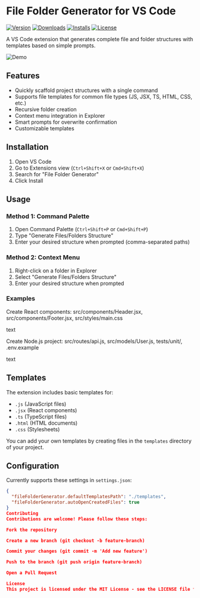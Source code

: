 # File Folder Generator for VS Code

[![Version](https://img.shields.io/visual-studio-marketplace/v/YOUR-PUBLISHER-NAME.file-folder-generator.svg)](https://marketplace.visualstudio.com/items?itemName=YOUR-PUBLISHER-NAME.file-folder-generator)
[![Downloads](https://img.shields.io/visual-studio-marketplace/d/YOUR-PUBLISHER-NAME.file-folder-generator.svg)](https://marketplace.visualstudio.com/items?itemName=YOUR-PUBLISHER-NAME.file-folder-generator)
[![Installs](https://img.shields.io/visual-studio-marketplace/i/YOUR-PUBLISHER-NAME.file-folder-generator.svg)](https://marketplace.visualstudio.com/items?itemName=YOUR-PUBLISHER-NAME.file-folder-generator)
[![License](https://img.shields.io/badge/license-MIT-blue.svg)](https://github.com/YOUR-USERNAME/file-folder-generator/blob/master/LICENSE)

A VS Code extension that generates complete file and folder structures with templates based on simple prompts.

![Demo](images/preview.gif)

## Features

- Quickly scaffold project structures with a single command
- Supports file templates for common file types (JS, JSX, TS, HTML, CSS, etc.)
- Recursive folder creation
- Context menu integration in Explorer
- Smart prompts for overwrite confirmation
- Customizable templates

## Installation

1. Open VS Code
2. Go to Extensions view (`Ctrl+Shift+X` or `Cmd+Shift+X`)
3. Search for "File Folder Generator"
4. Click Install

## Usage

### Method 1: Command Palette
1. Open Command Palette (`Ctrl+Shift+P` or `Cmd+Shift+P`)
2. Type "Generate Files/Folders Structure"
3. Enter your desired structure when prompted (comma-separated paths)

### Method 2: Context Menu
1. Right-click on a folder in Explorer
2. Select "Generate Files/Folders Structure"
3. Enter your desired structure when prompted

### Examples

Create React components:
src/components/Header.jsx, src/components/Footer.jsx, src/styles/main.css

text

Create Node.js project:
src/routes/api.js, src/models/User.js, tests/unit/, .env.example

text

## Templates

The extension includes basic templates for:
- `.js` (JavaScript files)
- `.jsx` (React components)
- `.ts` (TypeScript files)
- `.html` (HTML documents)
- `.css` (Stylesheets)

You can add your own templates by creating files in the `templates` directory of your project.

## Configuration

Currently supports these settings in `settings.json`:

```json
{
  "fileFolderGenerator.defaultTemplatesPath": "./templates",
  "fileFolderGenerator.autoOpenCreatedFiles": true
}
Contributing
Contributions are welcome! Please follow these steps:

Fork the repository

Create a new branch (git checkout -b feature-branch)

Commit your changes (git commit -m 'Add new feature')

Push to the branch (git push origin feature-branch)

Open a Pull Request

License
This project is licensed under the MIT License - see the LICENSE file for details.